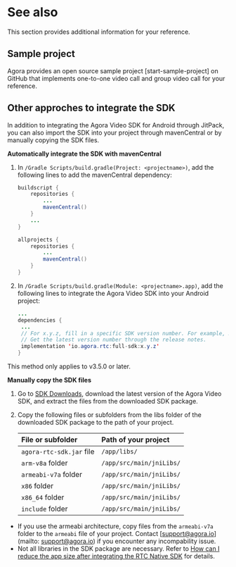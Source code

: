 # See also

This section provides additional information for your reference.

## Sample project

Agora provides an open source sample project [start-sample-project] on GitHub that implements one-to-one video call and group video call for your reference.

## Other approches to integrate the SDK

In addition to integrating the Agora Video SDK for Android through JitPack, you can also import the SDK into your project through mavenCentral or by manually copying the SDK files.

**Automatically integrate the SDK with mavenCentral**

1. In `/Gradle Scripts/build.gradle(Project: <projectname>)`, add the following lines to add the mavenCentral dependency:

    ```java
    buildscript {
        repositories {
            ...
            mavenCentral()
        }
        ...
    }
    
    allprojects {
        repositories {
            ...
            mavenCentral()
        }
    }
    ```

1. In `/Gradle Scripts/build.gradle(Module: <projectname>.app)`, add the following lines to integrate the Agora Video SDK into your Android project:

    ```java
    ...
    dependencies {
     ...
     // For x.y.z, fill in a specific SDK version number. For example, 3.5.0.
     // Get the latest version number through the release notes.
     implementation 'io.agora.rtc:full-sdk:x.y.z'
    }
    ```

This method only applies to v3.5.0 or later.

**Manually copy the SDK files**

1. Go to [SDK Downloads](https://docs-preprod.agora.io/en/Video/downloads?platform=Android), download the latest version of the Agora Video SDK, and extract the files from the downloaded SDK package.

2. Copy the following files or subfolders from the libs folder of the downloaded SDK package to the path of your project.

   | File or subfolder        | Path of your project     |
   | :----------------------- | :----------------------- |
   | `agora-rtc-sdk.jar` file | `/app/libs/`             |
   | `arm-v8a` folder         | `/app/src/main/jniLibs/` |
   | `armeabi-v7a` folder     | `/app/src/main/jniLibs/` |
   | `x86` folder             | `/app/src/main/jniLibs/` |
   | `x86_64` folder          | `/app/src/main/jniLibs/` |
   | `include` folder         | `/app/src/main/jniLibs/` |

- If you use the armeabi architecture, copy files from the `armeabi-v7a` folder to the `armeabi` file of your project. Contact [support@agora.io](mailto: support@agora.io) if you encounter any incompability issue.
- Not all libraries in the SDK package are necessary. Refer to [How can I reduce the app size after integrating the RTC Native SDK](https://docs.agora.io/en/Video/faq/reduce_app_size_rtc) for details.